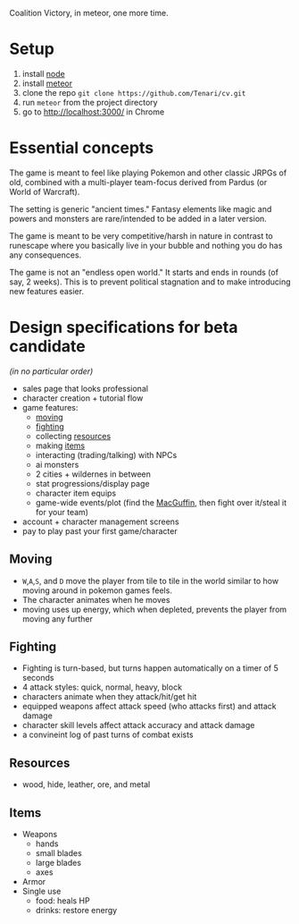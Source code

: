 Coalition Victory, in meteor, one more time.

# Setup
1. install [node](https://nodejs.org/en/download/)
2. install [meteor](https://www.meteor.com/install)
3. clone the repo `git clone https://github.com/Tenari/cv.git`
4. run `meteor` from the project directory
5. go to [http://localhost:3000/](http://localhost:3000/) in Chrome

# Essential concepts

The game is meant to feel like playing Pokemon and other classic JRPGs of old, combined with a multi-player team-focus derived from Pardus (or World of Warcraft).

The setting is generic "ancient times." Fantasy elements like magic and powers and monsters are rare/intended to be added in a later version.

The game is meant to be very competitive/harsh in nature in contrast to runescape where you basically live in your bubble and nothing you do has any consequences.

The game is not an "endless open world." It starts and ends in rounds (of say, 2 weeks). This is to prevent political stagnation and to make introducing new features easier.

# Design specifications for beta candidate

_(in no particular order)_

- sales page that looks professional
- character creation + tutorial flow
- game features:
    - [moving](#moving)
    - [fighting](#fighting)
    - collecting [resources](#resources)
    - making [items](#items)
    - interacting (trading/talking) with NPCs
    - ai monsters
    - 2 cities + wildernes in between
    - stat progressions/display page
    - character item equips
    - game-wide events/plot (find the [MacGuffin](http://tvtropes.org/pmwiki/pmwiki.php/Main/MacGuffin), then fight over it/steal it for your team)
- account + character management screens
- pay to play past your first game/character

## Moving

- `W`,`A`,`S`, and `D` move the player from tile to tile in the world similar to how moving around in pokemon games feels.
- The character animates when he moves
- moving uses up energy, which when depleted, prevents the player from moving any further

## Fighting

- Fighting is turn-based, but turns happen automatically on a timer of 5 seconds
- 4 attack styles: quick, normal, heavy, block
- characters animate when they attack/hit/get hit
- equipped weapons affect attack speed (who attacks first) and attack damage
- character skill levels affect attack accuracy and attack damage
- a convineint log of past turns of combat exists

## Resources

- wood, hide, leather, ore, and metal

## Items

- Weapons
    - hands
    - small blades
    - large blades
    - axes
- Armor
- Single use
    - food: heals HP
    - drinks: restore energy

